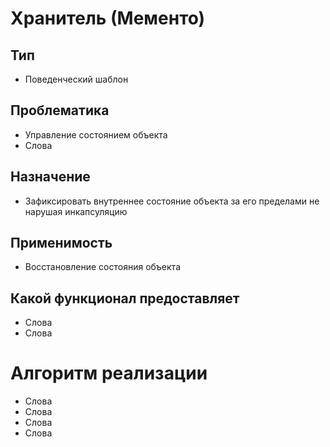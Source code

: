 # Хранитель (Мементо)
## Тип
* Поведенческий шаблон
## Проблематика
* Управление состоянием объекта
* Слова
## Назначение
* Зафиксировать внутреннее состояние объекта за его пределами не нарушая инкапсуляцию
## Применимость
* Восстановление состояния объекта
## Какой функционал предоставляет
* Слова
* Слова
# Алгоритм реализации
* Слова
* Слова
* Слова
* Слова